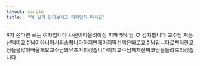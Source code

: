 ```yaml
---
layout: single
title:  "이 일기 읽어보시고 피해입지 마시길"
---
```










#저 쓴다면 쓰는 여자입니다
사진이따올려야징
피파 맛잇당 ♡
감쟈합니다 교수님
처음선택이교수님이아니어서죄송합니다하지만제마지막선택은바로교수님입니다로맨틱한코딩들을많이배울게요교수님의뮤즈가되겠습니다이제교수님께제진짜코딩을들려드리겠습니다
